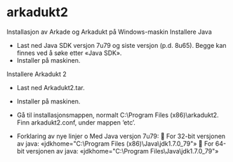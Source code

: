 # arkadukt2
Installasjon av Arkade og Arkadukt på Windows-maskin
Installere Java
-	Last ned Java SDK versjon 7u79 og siste versjon (p.d. 8u65). Begge kan finnes ved å søke etter «Java SDK».
-	Installer på maskinen.

Installere Arkadukt 2
-	Last ned Arkadukt2.tar.
-	Installer på maskinen.
-	Gå til installasjonsmappen, normalt C:\Program Files (x86)\arkadukt2. Finn arkadukt2.conf, under mappen ‘etc’.
 
-	Forklaring av nye linjer
o	Med Java versjon 7u79:
	For 32-bit versjonen av java: «jdkhome="C:\Program Files (x86)\Java\jdk1.7.0_79"»
	For 64-bit versjonen av java: «jdkhome="C:\Program Files\Java\jdk1.7.0_79"»
